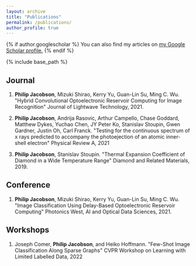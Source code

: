 ```yaml
---
layout: archive
title: "Publications"
permalink: /publications/
author_profile: true
---
```


{% if author.googlescholar %}
  You can also find my articles on <u><a href="{{author.googlescholar}}">my Google Scholar profile</a>.</u>
{% endif %}

{% include base_path %}

## Journal

1. **Philip Jacobson**, Mizuki Shirao, Kerry Yu, Guan-Lin Su, Ming C. Wu. "Hybrid Convolutional Optoelectronic Reservoir Computing for Image Recognition" Journal of Lightwave Technology, 2021.

2. **Philip Jacobson**, Andrija Rasovic, Arthur Campello, Chase Goddard, Matthew Dykes, Yuchao Chen, JY Peter Ko, Stanislav Stoupin, Gwen Gardner, Justin Oh, Carl Franck. "Testing for the continuous spectrum of x rays predicted to accompany the photoejection of an atomic inner-shell electron" Physical Review A, 2021

3. **Philip Jacobson**, Stanislav Stoupin. "Thermal Expansion Coefficient of Diamond in a Wide Temperature Range" Diamond and Related Materials, 2019.

## Conference
1. **Philip Jacobson**, Mizuki Shirao, Kerry Yu, Guan-Lin Su, Ming C. Wu. "Image Classification Using Delay-Based Optoelectronic Reservoir Computing" Photonics West, AI and Optical Data Sciences, 2021.

## Workshops

1. Joseph Comer, **Philip Jacobson**, and Heiko Hoffmann. "Few-Shot Image Classification Along Sparse Graphs" CVPR Workshop on Learning with Limited Labelled Data, 2022